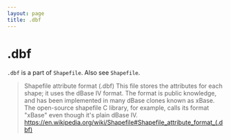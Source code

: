 ```yaml
---
layout: page
title: .dbf
---
```


# .dbf

`.dbf` is a part of `Shapefile`.
Also see `Shapefile`.

> Shapefile attribute format (.dbf)
> This file stores the attributes for each shape; it uses the dBase IV format. The format is public knowledge, and has been implemented in many dBase clones known as xBase. The open-source shapefile C library, for example, calls its format "xBase" even though it's plain dBase IV.
> https://en.wikipedia.org/wiki/Shapefile#Shapefile_attribute_format_(.dbf)
